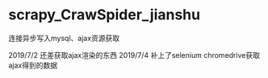 # scrapy_CrawSpider_jianshu
连接异步写入mysql、ajax资源获取

2019/7/2 还差获取ajax渲染的东西
2019/7/4 补上了selenium chromedrive获取ajax得到的数据
